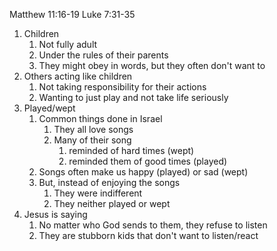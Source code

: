 Matthew 11:16-19
Luke 7:31-35

1. Children
    1. Not fully adult
    2. Under the rules of their parents
    3. They might obey in words, but they often don't want to
2. Others acting like children
    1. Not taking responsibility for their actions
    2. Wanting to just play and not take life seriously
2. Played/wept
    1. Common things done in Israel
        1. They all love songs
        2. Many of their song 
            1. reminded of hard times (wept)
            2. reminded them of good times (played)
    2. Songs often make us happy (played) or sad (wept)
    3. But, instead of enjoying the songs
        1. They were indifferent
        2. They neither played or wept
3. Jesus is saying
    1. No matter who God sends to them, they refuse to listen
    2. They are stubborn kids that don't want to listen/react

